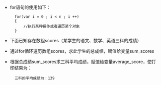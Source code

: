 - for语句的使用如下：

        for(var i = 0 ; i < n ; i ++)
        {
            //执行某种操作或者遍历某个对象
        }

- 下面已知存在数组scores（某学生的语文、数学、英语三科的成绩）
- 通过for循环遍历数组scores，求此学生的总成绩，赋值给变量sum\_scores
- 根据总成绩sum\_scores求三科平均成绩，赋值给变量average\_score，使打印结果为：

        三科的平均成绩为：139